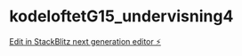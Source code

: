 # kodeloftetG15_undervisning4

[Edit in StackBlitz next generation editor ⚡️](https://stackblitz.com/~/github.com/JulieKodehode/kodeloftetG15_undervisning4)